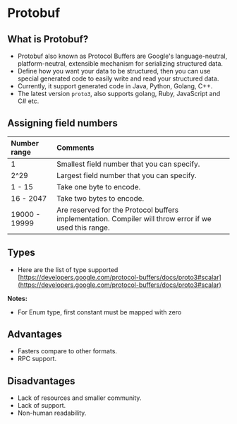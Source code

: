# Protobuf

## What is Protobuf?

* Protobuf also known as Protocol Buffers are Google's language-neutral, platform-neutral, extensible mechanism for serializing structured data.
* Define how you want your data to be structured, then you can use special generated code to easily write and read your structured data.
* Currently, it support generated code in Java, Python, Golang, C++.
* The latest version `proto3`, also supports golang, Ruby, JavaScript and C# etc. 

## Assigning field numbers

|Number range|Comments|
|:---|:---|
|1| Smallest field number that you can specify.|
|2^29| Largest field number that you can specify.|
|1 - 15| Take one byte to encode.|
|16 - 2047| Take two bytes to encode.|
|19000 - 19999| Are reserved for the Protocol buffers implementation. Compiler will throw error if we used this range.|

## Types

*  Here are the list of type supported [https://developers.google.com/protocol-buffers/docs/proto3#scalar](https://developers.google.com/protocol-buffers/docs/proto3#scalar)

**Notes:**

* For Enum type, first constant must be mapped with zero

## Advantages

* Fasters compare to other formats.
* RPC support.

## Disadvantages

* Lack of resources and smaller community.
* Lack of support.
* Non-human readability.